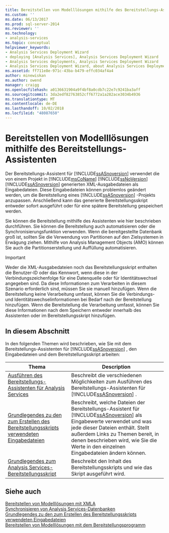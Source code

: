 ```yaml
---
title: Bereitstellen von Modelllösungen mithilfe des Bereitstellungs-Assistenten | Microsoft-Dokumentation
ms.custom: ''
ms.date: 06/13/2017
ms.prod: sql-server-2014
ms.reviewer: ''
ms.technology:
- analysis-services
ms.topic: conceptual
helpviewer_keywords:
- Analysis Services Deployment Wizard
- deploying [Analysis Services], Analysis Services Deployment Wizard
- Analysis Services deployments, Analysis Services Deployment Wizard
- Analysis Services Deployment Wizard, about Analysis Services Deployment Wizard
ms.assetid: ff711e8e-971c-43ba-b479-effc034af4a4
author: minewiskan
ms.author: owend
manager: craigg
ms.openlocfilehash: a0136631904a9f4bf8a0cdb7c22e7c9241ba3aff
ms.sourcegitcommit: 3da2edf82763852cff6772a1a282ace3034b4936
ms.translationtype: MT
ms.contentlocale: de-DE
ms.lasthandoff: 10/02/2018
ms.locfileid: "48087650"
---
```

# <a name="deploy-model-solutions-using-the-deployment-wizard"></a>Bereitstellen von Modelllösungen mithilfe des Bereitstellungs-Assistenten
  Der Bereitstellungs-Assistent für [!INCLUDE[ssASnoversion](../../includes/ssasnoversion-md.md)] verwendet die von einem Projekt in [!INCLUDE[msCoName](../../includes/msconame-md.md)] [!INCLUDE[ssNoVersion](../../includes/ssnoversion-md.md)] [!INCLUDE[ssASnoversion](../../includes/ssasnoversion-md.md)] generierten XML-Ausgabedateien als Eingabedateien. Diese Eingabedateien können problemlos geändert werden, um die Bereitstellung eines [!INCLUDE[ssASnoversion](../../includes/ssasnoversion-md.md)] -Projekts anzupassen. Anschließend kann das generierte Bereitstellungsskript entweder sofort ausgeführt oder für eine spätere Bereitstellung gespeichert werden.  
  
 Sie können die Bereitstellung mithilfe des Assistenten wie hier beschrieben durchführen. Sie können die Bereitstellung auch automatisieren oder die Synchronisierungsfunktion verwenden. Wenn die bereitgestellte Datenbank groß ist, sollten Sie die Verwendung von Partitionen auf den Zielsystemen in Erwägung ziehen. Mithilfe von Analysis Management Objects (AMO) können Sie auch die Partitionserstellung und Auffüllung automatisieren.  
  
> [!IMPORTANT]  
>  Weder die XML-Ausgabedateien noch das Bereitstellungsskript enthalten die Benutzer-ID oder das Kennwort, wenn diese in der Verbindungszeichenfolge für eine Datenquelle oder für Identitätswechsel angegeben sind. Da diese Informationen zum Verarbeiten in diesem Szenario erforderlich sind, müssen Sie sie manuell hinzufügen. Wenn die Bereitstellung keine Verarbeitung umfasst, können Sie die Verbindungs- und Identitätswechselinformationen bei Bedarf nach der Bereitstellung hinzufügen. Wenn die Bereitstellung die Verarbeitung umfasst, können Sie diese Informationen nach dem Speichern entweder innerhalb des Assistenten oder im Bereitstellungsskript hinzufügen.  
  
## <a name="in-this-section"></a>In diesem Abschnitt  
 In den folgenden Themen wird beschrieben, wie Sie mit dem Bereitstellungs-Assistenten für [!INCLUDE[ssASnoversion](../../includes/ssasnoversion-md.md)] , den Eingabedateien und dem Bereitstellungsskript arbeiten:  
  
|Thema|Description|  
|-----------|-----------------|  
|[Ausführen des Bereitstellungs-Assistenten für Analysis Services](running-the-analysis-services-deployment-wizard.md)|Beschreibt die verschiedenen Möglichkeiten zum Ausführen des Bereitstellungs-Assistenten für [!INCLUDE[ssASnoversion](../../includes/ssasnoversion-md.md)] .|  
|[Grundlegendes zu den zum Erstellen des Bereitstellungsskripts verwendeten Eingabedateien](deployment-script-files-input-used-to-create-deployment-script.md)|Beschreibt, welche Dateien der Bereitstellungs-Assistent für [!INCLUDE[ssASnoversion](../../includes/ssasnoversion-md.md)] als Eingabewerte verwendet und was jede dieser Dateien enthält. Stellt außerdem Links zu Themen bereit, in denen beschrieben wird, wie Sie die Werte in den einzelnen Eingabedateien ändern können.|  
|[Grundlegendes zum Analysis Services-Bereitstellungsskript](understanding-the-analysis-services-deployment-script.md)|Beschreibt den Inhalt des Bereitstellungsskripts und wie das Skript ausgeführt wird.|  
  
## <a name="see-also"></a>Siehe auch  
 [Bereitstellen von Modelllösungen mit XMLA](deploy-model-solutions-using-xmla.md)   
 [Synchronisieren von Analysis Services-Datenbanken](synchronize-analysis-services-databases.md)   
 [Grundlegendes zu den zum Erstellen des Bereitstellungsskripts verwendeten Eingabedateien](deployment-script-files-input-used-to-create-deployment-script.md)   
 [Bereitstellen von Modelllösungen mit dem Bereitstellungsprogramm](deploy-model-solutions-with-the-deployment-utility.md)  
  
  
